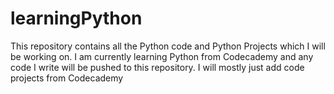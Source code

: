 # learningPython

This repository contains all the Python code and Python Projects 
which I will be working on. I am currently learning Python from Codecademy
and any code I write will be pushed to this repository. I will mostly just add
code projects from Codecademy

